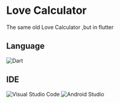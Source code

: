# Love Calculator


The same old Love Calculator ,but in flutter

## Language
![Dart](https://img.shields.io/badge/dart-%230175C2.svg?style=for-the-badge&logo=dart&logoColor=white)

## IDE
![Visual Studio Code](https://img.shields.io/badge/Visual%20Studio%20Code-0078d7.svg?style=for-the-badge&logo=visual-studio-code&logoColor=white)
![Android Studio](https://img.shields.io/badge/Android%20Studio-3DDC84.svg?style=for-the-badge&logo=android-studio&logoColor=white)

